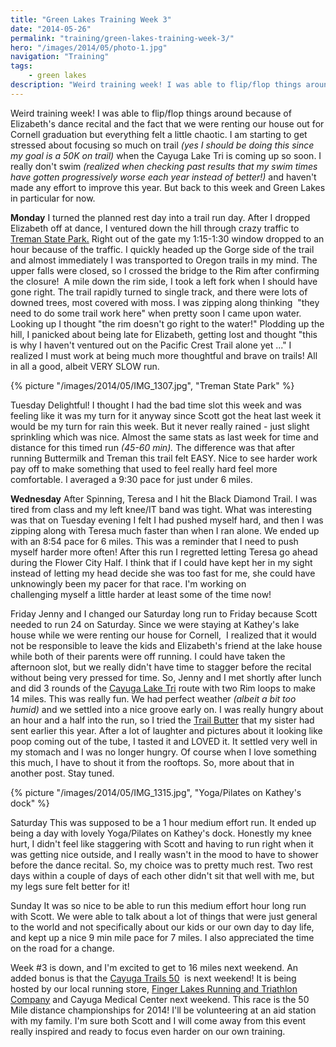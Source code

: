 ```yaml
---
title: "Green Lakes Training Week 3"
date: "2014-05-26"
permalink: "training/green-lakes-training-week-3/"
hero: "/images/2014/05/photo-1.jpg"
navigation: "Training"
tags:
    - green lakes
description: "Weird training week! I was able to flip/flop things around because of Elizabeth's dance recital and the fact that we were renting our house out for Cornell graduation but everything felt a little chaotic."
---
```


Weird training week! I was able to flip/flop things around because of Elizabeth's dance recital and the fact that we were renting our house out for Cornell graduation but everything felt a little chaotic. I am starting to get stressed about focusing so much on trail _(yes I should be doing this since my goal is a 50K on trail)_ when the Cayuga Lake Tri is coming up so soon. I really don't swim _(realized when checking past results that my swim times have gotten progressively worse each year instead of better!)_ and haven't made any effort to improve this year. But back to this week and Green Lakes in particular for now.

**Monday** I turned the planned rest day into a trail run day. After I dropped Elizabeth off at dance, I ventured down the hill through crazy traffic to [Treman State Park.](http://nysparks.com/parks/135/details.aspx "Treman State park") Right out of the gate my 1:15-1:30 window dropped to an hour because of the traffic. I quickly headed up the Gorge side of the trail and almost immediately I was transported to Oregon trails in my mind. The upper falls were closed, so I crossed the bridge to the Rim after confirming the closure!  A mile down the rim side, I took a left fork when I should have gone right. The trail rapidly turned to single track, and there were lots of downed trees, most covered with moss. I was zipping along thinking  "they need to do some trail work here" when pretty soon I came upon water. Looking up I thought "the rim doesn't go right to the water!" Plodding up the hill, I panicked about being late for Elizabeth, getting lost and thought "this is why I haven't ventured out on the Pacific Crest Trail alone yet ..." I realized I must work at being much more thoughtful and brave on trails! All in all a good, albeit VERY SLOW run.

{% picture "/images/2014/05/IMG_1307.jpg", "Treman State Park" %}

Tuesday Delightful! I thought I had the bad time slot this week and was feeling like it was my turn for it anyway since Scott got the heat last week it would be my turn for rain this week. But it never really rained - just slight sprinkling which was nice. Almost the same stats as last week for time and distance for this timed run _(45-60 min)._ The difference was that after running Buttermilk and Treman this trail felt EASY. Nice to see harder work pay off to make something that used to feel really hard feel more comfortable. I averaged a 9:30 pace for just under 6 miles.

**Wednesday** After Spinning, Teresa and I hit the Black Diamond Trail. I was tired from class and my left knee/IT band was tight. What was interesting was that on Tuesday evening I felt I had pushed myself hard, and then I was zipping along with Teresa much faster than when I ran alone. We ended up with an 8:54 pace for 6 miles. This was a reminder that I need to push myself harder more often! After this run I regretted letting Teresa go ahead during the Flower City Half. I think that if I could have kept her in my sight instead of letting my head decide she was too fast for me, she could have unknowingly been my pacer for that race. I'm working on challenging myself a little harder at least some of the time now!

Friday Jenny and I changed our Saturday long run to Friday because Scott needed to run 24 on Saturday. Since we were staying at Kathey's lake house while we were renting our house for Cornell,  I realized that it would not be responsible to leave the kids and Elizabeth's friend at the lake house while both of their parents were off running. I could have taken the afternoon slot, but we really didn't have time to stagger before the recital without being very pressed for time. So, Jenny and I met shortly after lunch and did 3 rounds of the [Cayuga Lake Tri](http://www.ithacatriathlonclub.org/cltrace/racemaps.php "Cayuga Lake Triathlon") route with two Rim loops to make 14 miles. This was really fun. We had perfect weather _(albeit a bit too humid)_ and we settled into a nice groove early on. I was really hungry about an hour and a half into the run, so I tried the [Trail Butter](http://trailbutter.com/ "Trail Butter") that my sister had sent earlier this year. After a lot of laughter and pictures about it looking like poop coming out of the tube, I tasted it and LOVED it. It settled very well in my stomach and I was no longer hungry. Of course when I love something this much, I have to shout it from the rooftops. So, more about that in another post. Stay tuned.

{% picture "/images/2014/05/IMG_1315.jpg", "Yoga/Pilates on Kathey's dock" %}

Saturday This was supposed to be a 1 hour medium effort run. It ended up being a day with lovely Yoga/Pilates on Kathey's dock. Honestly my knee hurt, I didn't feel like staggering with Scott and having to run right when it was getting nice outside, and I really wasn't in the mood to have to shower before the dance recital. So, my choice was to pretty much rest. Two rest days within a couple of days of each other didn't sit that well with me, but my legs sure felt better for it!

Sunday It was so nice to be able to run this medium effort hour long run with Scott. We were able to talk about a lot of things that were just general to the world and not specifically about our kids or our own day to day life, and kept up a nice 9 min mile pace for 7 miles. I also appreciated the time on the road for a change.

Week #3 is down, and I'm excited to get to 16 miles next weekend. An added bonus is that the [Cayuga Trails 50](https://www.cayugatrails50.com/ "Cayuga Trail 50s")  is next weekend! It is being hosted by our local running store, [Finger Lakes Running and Triathlon Company](http://fingerlakesrunningco.com/) and Cayuga Medical Center next weekend. This race is the 50 Mile distance championships for 2014! I'll be volunteering at an aid station with my family. I'm sure both Scott and I will come away from this event really inspired and ready to focus even harder on our own training.
